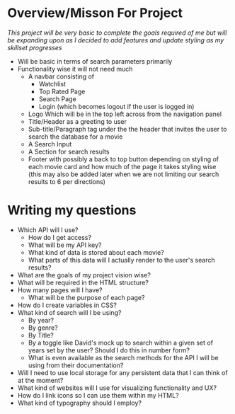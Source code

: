 # Overview/Misson For Project

_This project will be very basic to complete the goals required of me but will be expanding upon as I decided to add features and update styling as my skillset progresses_

- Will be basic in terms of search parameters primarily
- Functionality wise it will not need much
  - A navbar consisting of
    - Watchlist
    - Top Rated Page
    - Search Page
    - Login (which becomes logout if the user is logged in)
  - Logo Which will be in the top left across from the navigation panel
  - Title/Header as a greeting to user
  - Sub-title/Paragraph tag under the the header that invites the user to search the database for a movie
  - A Search Input
  - A Section for search results
  - Footer with possibly a back to top button depending on styling of each movie card and how much of the page it takes styling wise (this may also be added later when we are not limiting our search results to 6 per directions)

# Writing my questions

- Which API will I use?
  - How do I get access?
  - What will be my API key?
  - What kind of data is stored about each movie?
  - What parts of this data will I actually render to the user's search results?
- What are the goals of my project vision wise?
- What will be required in the HTML structure?
- How many pages will I have?
  - What will be the purpose of each page?
- How do I create variables in CSS?
- What kind of search will I be using?
  - By year?
  - By genre?
  - By Title?
  - By a toggle like David's mock up to search within a given set of years set by the user? Should I do this in number form?
  - What is even available as the search methods for the API I will be using from their documentation?
- Will I need to use local storage for any persistent data that I can think of at the moment?
- What kind of websites will I use for visualizing functionality and UX?
- How do I link icons so I can use them within my HTML?
- What kind of typography should I employ?
